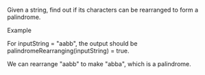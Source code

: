 Given a string, find out if its characters can be rearranged to form a palindrome.

Example

For inputString = "aabb", the output should be
palindromeRearranging(inputString) = true.

We can rearrange "aabb" to make "abba", which is a palindrome.
